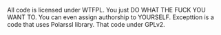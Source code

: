 All code is licensed under WTFPL. You just DO WHAT THE FUCK YOU WANT TO. You can even assign authorship to YOURSELF. Excepttion is a code that uses Polarssl library. That code under GPLv2. 
